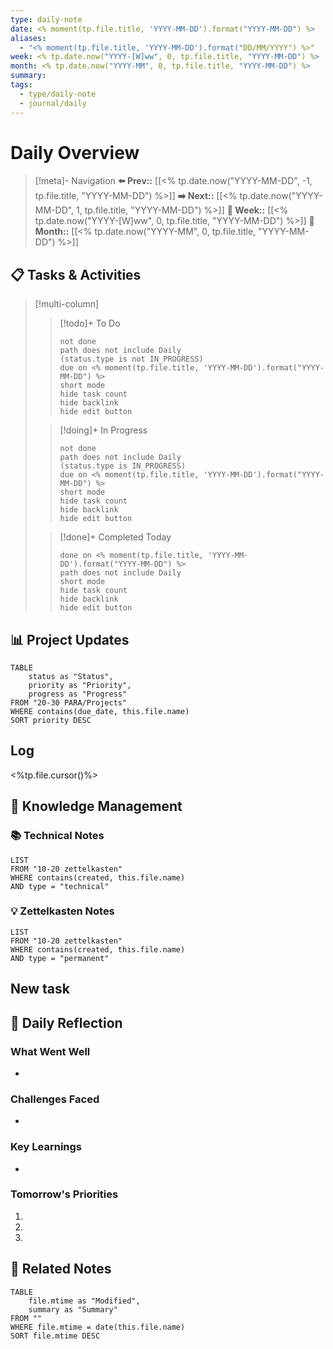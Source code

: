 ```yaml
---
type: daily-note
date: <% moment(tp.file.title, 'YYYY-MM-DD').format("YYYY-MM-DD") %>
aliases:
  - "<% moment(tp.file.title, 'YYYY-MM-DD').format("DD/MM/YYYY") %>"
week: <% tp.date.now("YYYY-[W]ww", 0, tp.file.title, "YYYY-MM-DD") %>
month: <% tp.date.now("YYYY-MM", 0, tp.file.title, "YYYY-MM-DD") %>
summary: 
tags:
  - type/daily-note
  - journal/daily
---
```


# Daily Overview

>[!meta]- Navigation
>**⬅️ Prev::** [[<% tp.date.now("YYYY-MM-DD", -1, tp.file.title, "YYYY-MM-DD") %>]]
>**➡️ Next::** [[<% tp.date.now("YYYY-MM-DD", 1, tp.file.title, "YYYY-MM-DD") %>]]
>**📅 Week::** [[<% tp.date.now("YYYY-[W]ww", 0, tp.file.title, "YYYY-MM-DD") %>]]
>**📆 Month::** [[<% tp.date.now("YYYY-MM", 0, tp.file.title, "YYYY-MM-DD") %>]]



## 📋 Tasks & Activities

> [!multi-column]
> 
>> [!todo]+ To Do
>> ```tasks
>> not done
>> path does not include Daily
>> (status.type is not IN_PROGRESS)
>> due on <% moment(tp.file.title, 'YYYY-MM-DD').format("YYYY-MM-DD") %>
>> short mode
>> hide task count
>> hide backlink
>> hide edit button
>> ```
>
>> [!doing]+ In Progress
>> ```tasks
>> not done
>> path does not include Daily
>> (status.type is IN_PROGRESS)
>> due on <% moment(tp.file.title, 'YYYY-MM-DD').format("YYYY-MM-DD") %>
>> short mode
>> hide task count
>> hide backlink
>> hide edit button
>> ```
>
>> [!done]+ Completed Today
>> ```tasks
>> done on <% moment(tp.file.title, 'YYYY-MM-DD').format("YYYY-MM-DD") %>
>> path does not include Daily
>> short mode
>> hide task count
>> hide backlink
>> hide edit button
>> ```

## 📊 Project Updates

```dataview
TABLE 
    status as "Status",
    priority as "Priority",
    progress as "Progress"
FROM "20-30 PARA/Projects"
WHERE contains(due_date, this.file.name)
SORT priority DESC
```

## Log
<%tp.file.cursor()%>
## 🧠 Knowledge Management

### 📚 Technical Notes
```dataview
LIST
FROM "10-20 zettelkasten"
WHERE contains(created, this.file.name)
AND type = "technical"
```

### 💡 Zettelkasten Notes
```dataview
LIST
FROM "10-20 zettelkasten"
WHERE contains(created, this.file.name)
AND type = "permanent"
```

## New task

## 🤔 Daily Reflection

### What Went Well
- 

### Challenges Faced
- 

### Key Learnings
- 

### Tomorrow's Priorities
1. 
2. 
3. 

## 🔗 Related Notes
```dataview
TABLE 
    file.mtime as "Modified",
    summary as "Summary"
FROM ""
WHERE file.mtime = date(this.file.name)
SORT file.mtime DESC
```